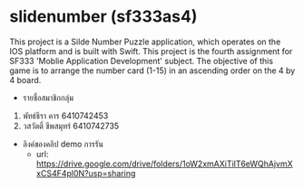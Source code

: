 # slidenumber (sf333as4)
  This project is a Silde Number Puzzle application, which operates on the IOS platform and is built with Swift.
  This project is the fourth assignment for SF333 'Moblie Application Development' subject.
  The objective of this game is to arrange the number card (1-15) in an ascending order on the 4 by 4 board.
  
* รายชื่อสมาชิกกลุ่ม
1. พัทธ์ธีรา คาร 6410742453
2. วสวัตติ์ ชีพสมุทร์ 6410742735

* ลิงค์ของคลิป demo การรัน
  - url: https://drive.google.com/drive/folders/1oW2xmAXiTiIT6eWQhAjvmXxCS4F4pl0N?usp=sharing
